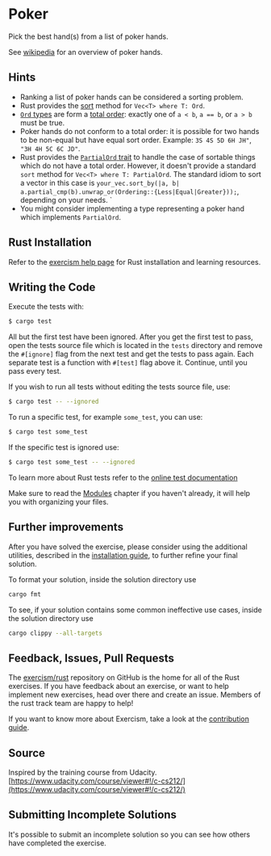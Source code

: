 # Poker

Pick the best hand(s) from a list of poker hands.

See [wikipedia](https://en.wikipedia.org/wiki/List_of_poker_hands) for an
overview of poker hands.

## Hints

- Ranking a list of poker hands can be considered a sorting problem.
- Rust provides the [sort](https://doc.rust-lang.org/std/vec/struct.Vec.html#method.sort) method for `Vec<T> where T: Ord`.
- [`Ord` types](https://doc.rust-lang.org/std/cmp/trait.Ord.html) are form a [total order](https://en.wikipedia.org/wiki/Total_order): exactly one of `a < b`, `a == b`, or `a > b` must be true.
- Poker hands do not conform to a total order: it is possible for two hands to be non-equal but have equal sort order. Example: `3S 4S 5D 6H JH"`, `"3H 4H 5C 6C JD"`.
- Rust provides the [`PartialOrd` trait](https://doc.rust-lang.org/std/cmp/trait.PartialOrd.html) to handle the case of sortable things which do not have a total order. However, it doesn't provide a standard `sort` method for `Vec<T> where T: PartialOrd`. The standard idiom to sort a vector in this case is `your_vec.sort_by(|a, b| a.partial_cmp(b).unwrap_or(Ordering::{Less|Equal|Greater}));`, depending on your needs. `
- You might consider implementing a type representing a poker hand which implements `PartialOrd`.


## Rust Installation

Refer to the [exercism help page][help-page] for Rust installation and learning
resources.

## Writing the Code

Execute the tests with:

```bash
$ cargo test
```

All but the first test have been ignored. After you get the first test to
pass, open the tests source file which is located in the `tests` directory
and remove the `#[ignore]` flag from the next test and get the tests to pass
again. Each separate test is a function with `#[test]` flag above it.
Continue, until you pass every test.

If you wish to run all tests without editing the tests source file, use:

```bash
$ cargo test -- --ignored
```

To run a specific test, for example `some_test`, you can use:

```bash
$ cargo test some_test
```

If the specific test is ignored use:

```bash
$ cargo test some_test -- --ignored
```

To learn more about Rust tests refer to the [online test documentation][rust-tests]

Make sure to read the [Modules](https://doc.rust-lang.org/book/ch07-02-modules-and-use-to-control-scope-and-privacy.html) chapter if you
haven't already, it will help you with organizing your files.

## Further improvements

After you have solved the exercise, please consider using the additional utilities, described in the [installation guide](https://exercism.io/tracks/rust/installation), to further refine your final solution.

To format your solution, inside the solution directory use

```bash
cargo fmt
```

To see, if your solution contains some common ineffective use cases, inside the solution directory use

```bash
cargo clippy --all-targets
```

## Feedback, Issues, Pull Requests

The [exercism/rust](https://github.com/exercism/rust) repository on GitHub is the home for all of the Rust exercises. If you have feedback about an exercise, or want to help implement new exercises, head over there and create an issue. Members of the rust track team are happy to help!

If you want to know more about Exercism, take a look at the [contribution guide](https://github.com/exercism/docs/blob/master/contributing-to-language-tracks/README.md).

[help-page]: https://exercism.io/tracks/rust/learning
[modules]: https://doc.rust-lang.org/book/ch07-02-modules-and-use-to-control-scope-and-privacy.html
[cargo]: https://doc.rust-lang.org/book/ch14-00-more-about-cargo.html
[rust-tests]: https://doc.rust-lang.org/book/ch11-02-running-tests.html

## Source

Inspired by the training course from Udacity. [https://www.udacity.com/course/viewer#!/c-cs212/](https://www.udacity.com/course/viewer#!/c-cs212/)

## Submitting Incomplete Solutions
It's possible to submit an incomplete solution so you can see how others have completed the exercise.
